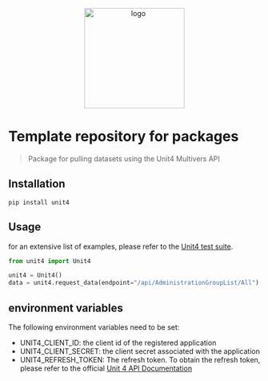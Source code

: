 <p align="center">
  <img alt="logo" src="https://www.zypp.io/static/assets/img/logos/zypp/white/500px.png"  width="200"/>
</p>

Template repository for packages
===
> Package for pulling datasets using the Unit4 Multivers API


## Installation
```commandline
pip install unit4
```

## Usage
for an extensive list of examples, please refer to the [Unit4 test suite](unit4/tests/test_unit4.py).

```python
from unit4 import Unit4

unit4 = Unit4()
data = unit4.request_data(endpoint="/api/AdministrationGroupList/All")

```

## environment variables
The following environment variables need to be set:
- UNIT4_CLIENT_ID: the client id of the registered application
- UNIT4_CLIENT_SECRET: the client secret associated with the application
- UNIT4_REFRESH_TOKEN: The refresh token. To obtain the refresh token, please refer to the official [Unit 4 API Documentation](https://api.online.unit4.nl/V221/Documentation/Guide/OAuth)
